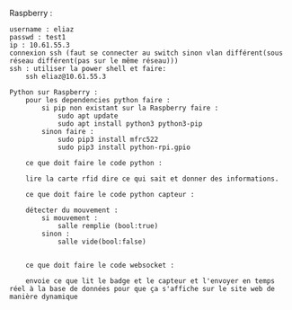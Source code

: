 Raspberry : 
    
    username : eliaz
    passwd : test1
    ip : 10.61.55.3
    connexion ssh (faut se connecter au switch sinon vlan différent(sous réseau différent(pas sur le même réseau)))
    ssh : utiliser la power shell et faire:
        ssh eliaz@10.61.55.3

    Python sur Raspberry :
        pour les dependencies python faire :
            si pip non existant sur la Raspberry faire :
                sudo apt update
                sudo apt install python3 python3-pip
            sinon faire :
                sudo pip3 install mfrc522
                sudo pip3 install python-rpi.gpio

        ce que doit faire le code python : 
        
        lire la carte rfid dire ce qui sait et donner des informations.

        ce que doit faire le code python capteur : 
        
        détecter du mouvement :
            si mouvement :
                salle remplie (bool:true)
            sinon :
                salle vide(bool:false)


        ce que doit faire le code websocket : 
        
        envoie ce que lit le badge et le capteur et l'envoyer en temps réel à la base de données pour que ça s'affiche sur le site web de manière dynamique 
